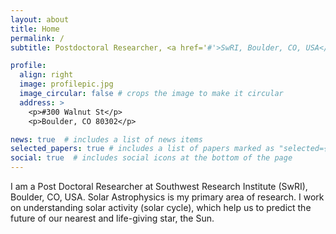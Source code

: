 ```yaml
---
layout: about
title: Home
permalink: /
subtitle: Postdoctoral Researcher, <a href='#'>SwRI, Boulder, CO, USA</a>.

profile:
  align: right
  image: profilepic.jpg
  image_circular: false # crops the image to make it circular
  address: >
    <p>#300 Walnut St</p>
    <p>Boulder, CO 80302</p>

news: true  # includes a list of news items
selected_papers: true # includes a list of papers marked as "selected={true}"
social: true  # includes social icons at the bottom of the page
---
```


 I am a Post Doctoral Researcher at Southwest Research Institute (SwRI), Boulder, CO, USA. Solar Astrophysics is my primary area of research. I work on understanding solar activity (solar cycle), which help us to predict the future of our nearest and life-giving star, the Sun.
